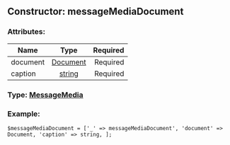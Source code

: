 ## Constructor: messageMediaDocument  

### Attributes:

| Name     |    Type       | Required |
|----------|:-------------:|---------:|
|document|[Document](../types/Document.md) | Required|
|caption|[string](../types/string.md) | Required|



### Type: [MessageMedia](../types/MessageMedia.md)


### Example:

```
$messageMediaDocument = ['_' => messageMediaDocument', 'document' => Document, 'caption' => string, ];
```